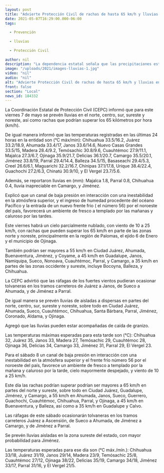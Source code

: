 ```yaml
---
layout: post
title: "Advierte Protección Civil de rachas de hasta 65 km/h y lluvias en parte de la entidad"
date: 2021-05-07T16:29:00.000-06:00
tags:
  
  - Prevención
  
  - lluvias
  
  - Protección Civil
  
author: nil
description: "La dependencia estatal señala que las precipitaciones estarán en Ciudad Juárez, Ahumada, Sueco, Cuauhtémoc, Chihuahua, Santa Bárbara, Parral, Jiménez, Coronado, Aldama y Ojinaga, mientras que las ráfagas afectarán principalmente a Ciudad Juárez, Ahumada, Buenaventura, Jiménez y Coyame"
image: "/uploads/2021/images-lluvias-1.jpg"
video: "nil"
audio: "nil"
alt: "Advierte Protección Civil de rachas de hasta 65 km/h y lluvias en parte de la entidad"
front: false
section: "Local"
news_id: 184332
---
```


La Coordinación Estatal de Protección Civil (CEPC) informó que para este viernes 7 de mayo se prevén lluvias en el norte, centro, sur, sureste y noreste, así como rachas que podrían superar los 65 kilómetros por hora (km/h).

De igual manera informó que las temperaturas registradas en las últimas 24 horas en la entidad son (°C máx/min): Chihuahua 33.5/16.2, Juárez 33.2/18.9, Ahumada 33.4/17, Janos 33.6/14.6, Nuevo Casas Grandes 33.5/15, Madera 28.4/9.2, Temósachic 30.8/9.6, Cuauhtémoc 27.9/11.1, Majalca 27.3/6.7, Ojinaga 35.9/21.7, Delicias 36.1/20.7, Camargo 35.5/20.1, Jiménez 33.8/19, Parral 29.4/14.4, Balleza 34.5/15, Basaseachi 29.4/5.3, Creel 26.6/6.1, Maguarichi 32.2/16.7, Chínipas 37.1/17.8, Urique 38.4/22.4, Guachochi 27.2/6.3, Chinatú 30.9/10, y El Vergel 23.7/5.6.

Además, se reportaron lluvias en (mm): Majalca 1.8, Parral 0.8, Chihuahua 0.4, lluvia inapreciable en Camargo, y Jiménez.

Explicó que un canal de baja presión en interacción con una inestabilidad en la atmósfera superior, y el ingreso de humedad procedente del océano Pacífico y la entrada de un nuevo frente frio ( el número 56) por el noroeste del país, favorecerá un ambiente de fresco a templado por las mañanas y caluroso por las tardes.

Este viernes habrá un cielo parcialmente nublado, con viento de 10 a 25 km/h, con rachas que pueden superar los 65 km/h en parte de las zonas norte y noreste, principalmente en la región de Palomas, el ejido 6 de Enero y el municipio de Ojinaga.

También podrían ser mayores a 55 km/h en Ciudad Juárez, Ahumada, Buenaventura, Jiménez, y Coyame, a 45 km/h en Guadalupe, Janos, Namiquipa, Sueco, Nonoava, Cuauhtémoc, Parral, y Camargo, a 35 km/h en partes de las zonas occidente y sureste, incluye Bocoyna, Balleza, y Chihuahua.

La CEPC advirtió que las ráfagas de los fuertes vientos pudieran ocasionar tolvaneras en los tramos carreteros de Juárez a Janos, de Sueco a Ahumada, y de Jiménez a Parral.

De igual manera se prevén lluvias de aisladas a dispersas en partes del norte, centro, sur, sureste y noreste, sobre todo en Ciudad Juárez, Ahumada, Sueco, Cuauhtémoc, Chihuahua, Santa Bárbara, Parral, Jiménez, Coronado, Aldama, y Ojinaga.

Agregó que las lluvias pueden estar acompañadas de caída de granizo.

Las temperaturas máximas esperadas para esta tarde son (°C): Chihuahua 32, Juárez 35, Janos 33, Madera 27, Temósachic 29, Cuauhtémoc 28, Ojinaga 36, Delicias 34, Camargo 33, Jiménez 31, Parral 29, El Vergel 23.

Para el sábado 8 un canal de baja presión en interacción con una inestabilidad en la atmósfera superior y el frente frío número 56 por el noroeste del país, favorece un ambiente de fresco a templado por la mañana y caluroso por la tarde, cielo mayormente despejado, y viento de 10 a 25 km/h.

Este día las rachas podrían superar podrían ser mayores a 65 km/h en partes del norte y sureste, sobre todo en Ciudad Juárez, Guadalupe, Jiménez, y Camargo, a 55 km/h en Ahumada, Janos, Sueco, Guerrero, Guachochi, Cuauhtémoc, Chihuahua, Parral, y Ojinaga, a 45 km/h en Buenaventura, y Balleza, así como a 35 km/h en Guadalupe y Calvo.

Las ráfagas de este sábado ocasionarán tolvaneras en los tramos carreteros Juárez a Ascensión, de Sueco a Ahumada, de Jiménez a Camargo, y de Jiménez a Parral.

Se prevén lluvias aisladas en la zona sureste del estado, con mayor probabilidad para Jiménez.

Las temperaturas esperadas para ese día son (°C máx./mín.): Chihuahua 33/18, Juárez 31/19, Janos 29/14, Madera 23/9, Temósachic 25/8, Cuauhtémoc 27/12, Ojinaga 38/22, Delicias 35/19, Camargo 34/18, Jiménez 33/17, Parral 31/16, y El Vergel 21/5.